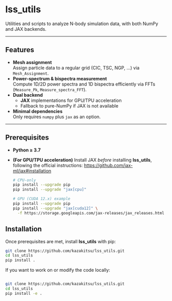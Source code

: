 # lss_utils

Utilities and scripts to analyze N-body simulation data, with both NumPy and JAX backends.

---

## Features

- **Mesh assignment**  
  Assign particle data to a regular grid (CIC, TSC, NGP, …) via `Mesh_Assignment`.
- **Power-spectrum & bispectra measurement**  
  Compute 1D/2D power spectra and 1D bispectra efficiently via FFTs (`Measure_Pk`, `Measure_spectra_FFT`).
- **Dual backend**  
  - **JAX** implementations for GPU/TPU acceleration  
  - Fallback to pure-NumPy if JAX is not available
- **Minimal dependencies**  
  Only requires `numpy` plus `jax` as an option.

---

## Prerequisites

- **Python ≥ 3.7**
- **(For GPU/TPU acceleration)** Install JAX _before_ installing **lss_utils**, following the official instructions: https://github.com/jax-ml/jax#installation

  ```bash
  # CPU-only
  pip install --upgrade pip
  pip install --upgrade "jax[cpu]"

  # GPU (CUDA 12.x) example
  pip install --upgrade pip
  pip install --upgrade "jax[cuda12]" \
    -f https://storage.googleapis.com/jax-releases/jax_releases.html


## Installation

Once prerequisites are met, install **lss_utils** with pip:

```bash
git clone https://github.com/kazakitsu/lss_utils.git
cd lss_utils
pip install .
```

If you want to work on or modify the code locally:
```bash

git clone https://github.com/kazakitsu/lss_utils.git
cd lss_utils
pip install -e .
```